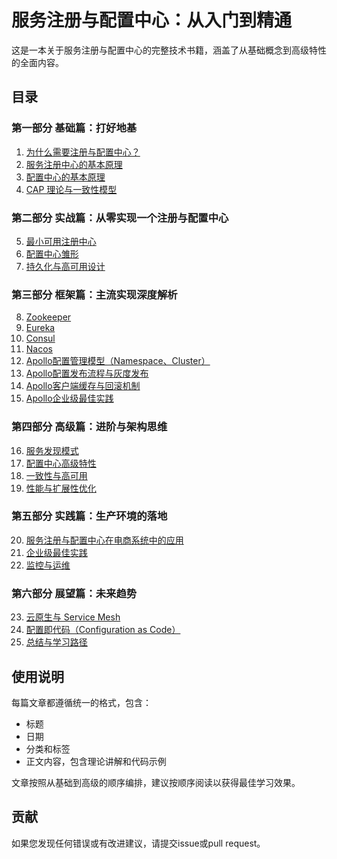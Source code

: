# 服务注册与配置中心：从入门到精通

这是一本关于服务注册与配置中心的完整技术书籍，涵盖了从基础概念到高级特性的全面内容。

## 目录

### 第一部分 基础篇：打好地基

1. [为什么需要注册与配置中心？](1-1-why-need-register-and-config-center.md)
2. [服务注册中心的基本原理](1-2-service-registry-basic-principles.md)
3. [配置中心的基本原理](1-3-config-center-basic-principles.md)
4. [CAP 理论与一致性模型](1-4-cap-theory-and-consistency-model.md)

### 第二部分 实战篇：从零实现一个注册与配置中心

5. [最小可用注册中心](2-1-minimal-viable-registry.md)
6. [配置中心雏形](2-2-config-center-prototype.md)
7. [持久化与高可用设计](2-3-persistence-and-high-availability-design.md)

### 第三部分 框架篇：主流实现深度解析

8. [Zookeeper](3-1-zookeeper.md)
9. [Eureka](3-2-eureka.md)
10. [Consul](3-3-consul.md)
11. [Nacos](3-4-nacos.md)
12. [Apollo配置管理模型（Namespace、Cluster）](3-5-1-apollo-namespace-cluster-model.md)
13. [Apollo配置发布流程与灰度发布](3-5-2-apollo-config-publishing-and-gray-release.md)
14. [Apollo客户端缓存与回滚机制](3-5-3-apollo-client-cache-and-rollback.md)
15. [Apollo企业级最佳实践](3-5-4-apollo-enterprise-best-practices.md)

### 第四部分 高级篇：进阶与架构思维

16. [服务发现模式](4-1-service-discovery-patterns.md)
17. [配置中心高级特性](4-2-config-center-advanced-features.md)
18. [一致性与高可用](4-3-consistency-and-high-availability.md)
19. [性能与扩展性优化](4-4-performance-and-scalability-optimization.md)

### 第五部分 实践篇：生产环境的落地

20. [服务注册与配置中心在电商系统中的应用](5-1-service-registry-and-config-center-in-e-commerce.md)
21. [企业级最佳实践](5-2-enterprise-best-practices.md)
22. [监控与运维](5-3-monitoring-and-operations.md)

### 第六部分 展望篇：未来趋势

23. [云原生与 Service Mesh](6-1-cloud-native-and-service-mesh.md)
24. [配置即代码（Configuration as Code）](6-2-configuration-as-code.md)
25. [总结与学习路径](6-3-summary-and-learning-path.md)

## 使用说明

每篇文章都遵循统一的格式，包含：
- 标题
- 日期
- 分类和标签
- 正文内容，包含理论讲解和代码示例

文章按照从基础到高级的顺序编排，建议按顺序阅读以获得最佳学习效果。

## 贡献

如果您发现任何错误或有改进建议，请提交issue或pull request。